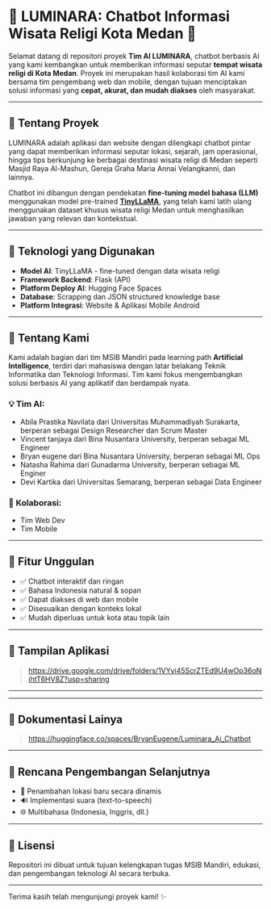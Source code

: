 # 🌟 LUMINARA: Chatbot Informasi Wisata Religi Kota Medan 🌟

Selamat datang di repositori proyek **Tim AI LUMINARA**, chatbot berbasis AI yang kami kembangkan untuk memberikan informasi seputar **tempat wisata religi di Kota Medan**. Proyek ini merupakan hasil kolaborasi tim AI kami bersama tim pengembang web dan mobile, dengan tujuan menciptakan solusi informasi yang **cepat, akurat, dan mudah diakses** oleh masyarakat.

---

## 📌 Tentang Proyek

LUMINARA adalah aplikasi dan website dengan dilengkapi chatbot pintar yang dapat memberikan informasi seputar lokasi, sejarah, jam operasional, hingga tips berkunjung ke berbagai destinasi wisata religi di Medan seperti Masjid Raya Al-Mashun, Gereja Graha Maria Annai Velangkanni, dan lainnya.

Chatbot ini dibangun dengan pendekatan **fine-tuning model bahasa (LLM)** menggunakan model pre-trained **[TinyLLaMA](https://huggingface.co/cognitivecomputations/TinyLlama-1.1B-Chat)**, yang telah kami latih ulang menggunakan dataset khusus wisata religi Medan untuk menghasilkan jawaban yang relevan dan kontekstual.

---

## 🧠 Teknologi yang Digunakan

- **Model AI**: TinyLLaMA - fine-tuned dengan data wisata religi
- **Framework Backend**: Flask (API)
- **Platform Deploy AI**: Hugging Face Spaces
- **Database**: Scrapping dan JSON structured knowledge base
- **Platform Integrasi**: Website & Aplikasi Mobile Android

---


## 👥 Tentang Kami

Kami adalah bagian dari tim MSIB Mandiri pada learning path **Artificial Intelligence**, terdiri dari mahasiswa dengan latar belakang Teknik Informatika dan Teknologi Informasi. Tim kami fokus mengembangkan solusi berbasis AI yang aplikatif dan berdampak nyata.

### 💡 Tim AI:

- Abila Prastika Navilata dari Universitas Muhammadiyah Surakarta, berperan sebagai Design Researcher dan Scrum Master
- Vincent tanjaya dari Bina Nusantara University, berperan sebagai ML Engineer
- Bryan eugene dari Bina Nusantara University, berperan sebagai ML Ops
- Natasha Rahima dari Gunadarma University, berperan sebagai ML Enginer
- Devi Kartika dari Universitas Semarang, berperan sebagai Data Engineer

### 🤝 Kolaborasi:

- Tim Web Dev 
- Tim Mobile 

---

## 🚀 Fitur Unggulan

- ✅ Chatbot interaktif dan ringan
- ✅ Bahasa Indonesia natural & sopan
- ✅ Dapat diakses di web dan mobile
- ✅ Disesuaikan dengan konteks lokal
- ✅ Mudah diperluas untuk kota atau topik lain

---

## 📸 Tampilan Aplikasi

> https://drive.google.com/drive/folders/1VYyi45ScrZTEd9U4wOp36oNihtT6HV8Z?usp=sharing

---

---

## 📸 Dokumentasi Lainya

> https://huggingface.co/spaces/BryanEugene/Luminara_Ai_Chatbot

---

## 📌 Rencana Pengembangan Selanjutnya

- 📍 Penambahan lokasi baru secara dinamis
- 🔊 Implementasi suara (text-to-speech)
- 🌐 Multibahasa (Indonesia, Inggris, dll.)

---

## 📝 Lisensi

Repositori ini dibuat untuk tujuan kelengkapan tugas MSIB Mandiri, edukasi, dan pengembangan teknologi AI secara terbuka.  

---

Terima kasih telah mengunjungi proyek kami! ✨
